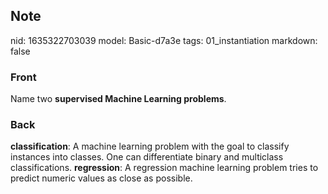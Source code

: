 ## Note
nid: 1635322703039
model: Basic-d7a3e
tags: 01_instantiation
markdown: false

### Front
Name two <b>supervised Machine Learning problems</b>.

### Back
<strong>classification</strong>: A machine learning problem with
the goal to classify instances into classes. One can differentiate
binary and multiclass classifications. <strong>regression</strong>:
A regression machine learning problem tries to predict numeric
values as close as possible.
